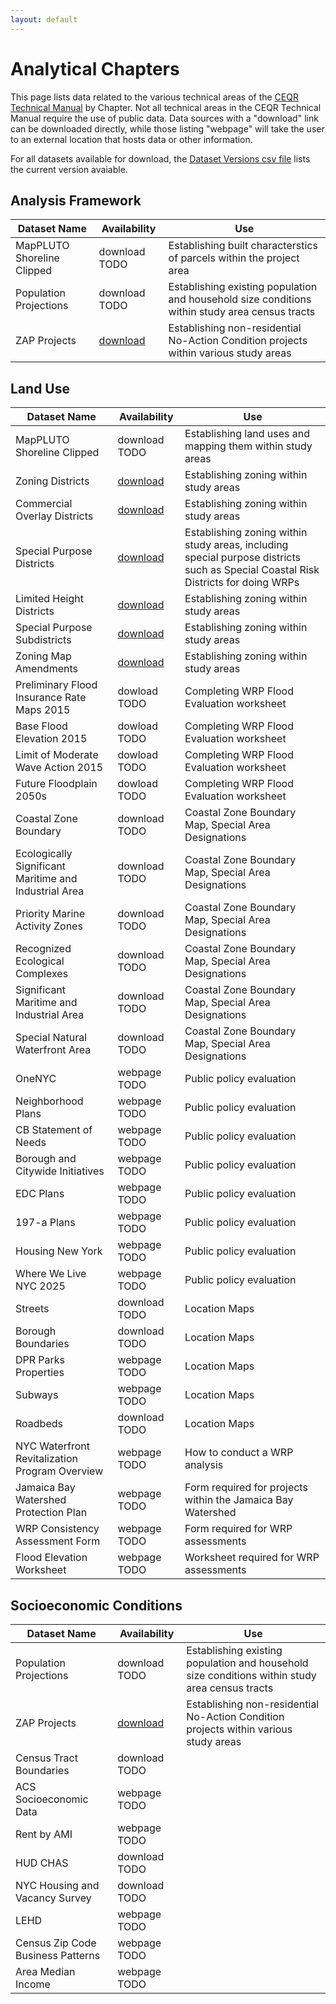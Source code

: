 ```yaml
---
layout: default
---
```


# Analytical Chapters

This page lists data related to the various technical areas of the [CEQR Technical Manual](https://www.nyc.gov/site/oec/environmental-quality-review/technical-manual.page) by Chapter. Not all technical areas in the CEQR Technical Manual require the use of public data. Data sources with a "download" link can be downloaded directly, while those listing "webpage" will take the user to an external location that hosts data or other information.

For all datasets available for download, the [Dataset Versions csv file](to-do.com) lists the current version avaiable.

## Analysis Framework

| Dataset Name               | Availability                                                                                                   | Use                                                                                            |
| -------------------------- | -------------------------------------------------------------------------------------------------------------- | ---------------------------------------------------------------------------------------------- |
| MapPLUTO Shoreline Clipped | download TODO                                                                                                  | Establishing built characterstics of parcels within the project area                           |
| Population Projections     | download TODO                                                                                                  | Establishing existing population and household size conditions within study area census tracts |
| ZAP Projects               | [download](https://nyc3.digitaloceanspaces.com/ceqr-data-hub/demo_data/latest/zap/zapprojects_20250203csv.zip) | Establishing non-residential No-Action Condition projects within various study areas           |

## Land Use

| Dataset Name                                          | Availability                                                                                                                      | Use                                                                                                                               |
| ----------------------------------------------------- | --------------------------------------------------------------------------------------------------------------------------------- | --------------------------------------------------------------------------------------------------------------------------------- |
| MapPLUTO Shoreline Clipped                            | download TODO                                                                                                                     | Establishing land uses and mapping them within study areas                                                                        |
| Zoning Districts                                      | [download](https://nyc3.digitaloceanspaces.com/ceqr-data-hub/demo_data/latest/zoning_features/nycgiszoningfeatures_202501shp.zip) | Establishing zoning within study areas                                                                                            |
| Commercial Overlay Districts                          | [download](https://nyc3.digitaloceanspaces.com/ceqr-data-hub/demo_data/latest/zoning_features/nycgiszoningfeatures_202501shp.zip) | Establishing zoning within study areas                                                                                            |
| Special Purpose Districts                             | [download](https://nyc3.digitaloceanspaces.com/ceqr-data-hub/demo_data/latest/zoning_features/nycgiszoningfeatures_202501shp.zip) | Establishing zoning within study areas, including special purpose districts such as Special Coastal Risk Districts for doing WRPs |
| Limited Height Districts                              | [download](https://nyc3.digitaloceanspaces.com/ceqr-data-hub/demo_data/latest/zoning_features/nycgiszoningfeatures_202501shp.zip) | Establishing zoning within study areas                                                                                            |
| Special Purpose Subdistricts                          | [download](https://nyc3.digitaloceanspaces.com/ceqr-data-hub/demo_data/latest/zoning_features/nycgiszoningfeatures_202501shp.zip) | Establishing zoning within study areas                                                                                            |
| Zoning Map Amendments                                 | [download](https://nyc3.digitaloceanspaces.com/ceqr-data-hub/demo_data/latest/zoning_features/nycgiszoningfeatures_202501shp.zip) | Establishing zoning within study areas                                                                                            |
| Preliminary Flood Insurance Rate Maps 2015            | dowload TODO                                                                                                                      | Completing WRP Flood Evaluation worksheet                                                                                         |
| Base Flood Elevation 2015                             | dowload TODO                                                                                                                      | Completing WRP Flood Evaluation worksheet                                                                                         |
| Limit of Moderate Wave Action 2015                    | dowload TODO                                                                                                                      | Completing WRP Flood Evaluation worksheet                                                                                         |
| Future Floodplain 2050s                               | dowload TODO                                                                                                                      | Completing WRP Flood Evaluation worksheet                                                                                         |
| Coastal Zone Boundary                                 | download TODO                                                                                                                     | Coastal Zone Boundary Map, Special Area Designations                                                                              |
| Ecologically Significant Maritime and Industrial Area | download TODO                                                                                                                     | Coastal Zone Boundary Map, Special Area Designations                                                                              |
| Priority Marine Activity Zones                        | download TODO                                                                                                                     | Coastal Zone Boundary Map, Special Area Designations                                                                              |
| Recognized Ecological Complexes                       | download TODO                                                                                                                     | Coastal Zone Boundary Map, Special Area Designations                                                                              |
| Significant Maritime and Industrial Area              | download TODO                                                                                                                     | Coastal Zone Boundary Map, Special Area Designations                                                                              |
| Special Natural Waterfront Area                       | download TODO                                                                                                                     | Coastal Zone Boundary Map, Special Area Designations                                                                              |
| OneNYC                                                | webpage TODO                                                                                                                      | Public policy evaluation                                                                                                          |
| Neighborhood Plans                                    | webpage TODO                                                                                                                      | Public policy evaluation                                                                                                          |
| CB Statement of Needs                                 | webpage TODO                                                                                                                      | Public policy evaluation                                                                                                          |
| Borough and Citywide Initiatives                      | webpage TODO                                                                                                                      | Public policy evaluation                                                                                                          |
| EDC Plans                                             | webpage TODO                                                                                                                      | Public policy evaluation                                                                                                          |
| 197-a Plans                                           | webpage TODO                                                                                                                      | Public policy evaluation                                                                                                          |
| Housing New York                                      | webpage TODO                                                                                                                      | Public policy evaluation                                                                                                          |
| Where We Live NYC 2025                                | webpage TODO                                                                                                                      | Public policy evaluation                                                                                                          |
| Streets                                               | download TODO                                                                                                                     | Location Maps                                                                                                                     |
| Borough Boundaries                                    | download TODO                                                                                                                     | Location Maps                                                                                                                     |
| DPR Parks Properties                                  | webpage TODO                                                                                                                      | Location Maps                                                                                                                     |
| Subways                                               | webpage TODO                                                                                                                      | Location Maps                                                                                                                     |
| Roadbeds                                              | download TODO                                                                                                                     | Location Maps                                                                                                                     |
| NYC Waterfront Revitalization Program Overview        | webpage TODO                                                                                                                      | How to conduct a WRP analysis                                                                                                     |
| Jamaica Bay Watershed Protection Plan                 | webpage TODO                                                                                                                      | Form required for projects within the Jamaica Bay Watershed                                                                       |
| WRP Consistency Assessment Form                       | webpage TODO                                                                                                                      | Form required for WRP assessments                                                                                                 |
| Flood Elevation Worksheet                             | webpage TODO                                                                                                                      | Worksheet required for WRP assessments                                                                                            |

## Socioeconomic Conditions

| Dataset Name                      | Availability                                                                                                   | Use                                                                                            |
| --------------------------------- | -------------------------------------------------------------------------------------------------------------- | ---------------------------------------------------------------------------------------------- |
| Population Projections            | download TODO                                                                                                  | Establishing existing population and household size conditions within study area census tracts |
| ZAP Projects                      | [download](https://nyc3.digitaloceanspaces.com/ceqr-data-hub/demo_data/latest/zap/zapprojects_20250203csv.zip) | Establishing non-residential No-Action Condition projects within various study areas           |
| Census Tract Boundaries           | download TODO                                                                                                  |                                                                                                |
| ACS Socioeconomic Data            | webpage TODO                                                                                                   |                                                                                                |
| Rent by AMI                       | webpage TODO                                                                                                   |                                                                                                |
| HUD CHAS                          | download TODO                                                                                                  |                                                                                                |
| NYC Housing and Vacancy Survey    | download TODO                                                                                                  |                                                                                                |
| LEHD                              | webpage TODO                                                                                                   |                                                                                                |
| Census Zip Code Business Patterns | webpage TODO                                                                                                   |                                                                                                |
| Area Median Income                | webpage TODO                                                                                                   |                                                                                                |
